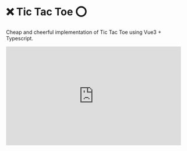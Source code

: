 # ❌ Tic Tac Toe ⭕

Cheap and cheerful implementation of Tic Tac Toe using Vue3 + Typescript.

<iframe src="https://giphy.com/embed/wD7edcgIyFXgCCZS0t" width="480" height="270" frameBorder="0" class="giphy-embed">

## Project Setup

```sh
npm install
```

### Compile and Hot-Reload for Development

```sh
npm run dev
```

### Type-Check, Compile and Minify for Production

```sh
npm run build
```

### Lint with [ESLint](https://eslint.org/)

```sh
npm run lint
```

